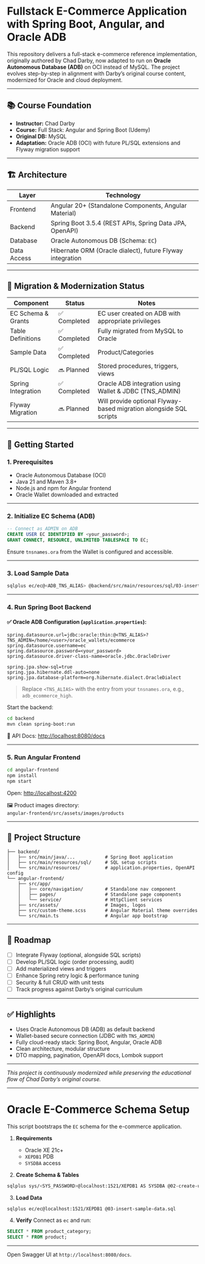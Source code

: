 # Fullstack E-Commerce Application with Spring Boot, Angular, and Oracle ADB

This repository delivers a full-stack e-commerce reference implementation, originally authored by Chad Darby, now adapted to run on **Oracle Autonomous Database (ADB)** on OCI instead of MySQL. The project evolves step-by-step in alignment with Darby’s original course content, modernized for Oracle and cloud deployment.

---

## 📚 Course Foundation

- **Instructor:** Chad Darby
- **Course:** Full Stack: Angular and Spring Boot (Udemy)
- **Original DB:** MySQL
- **Adaptation:** Oracle ADB (OCI) with future PL/SQL extensions and Flyway migration support

---

## 🏗 Architecture

| Layer        | Technology                                                   |
|--------------|--------------------------------------------------------------|
| Frontend     | Angular 20+ (Standalone Components, Angular Material)        |
| Backend      | Spring Boot 3.5.4 (REST APIs, Spring Data JPA, OpenAPI)      |
| Database     | Oracle Autonomous DB (Schema: `EC`)                          |
| Data Access  | Hibernate ORM (Oracle dialect), future Flyway integration    |

---

## 🔄 Migration & Modernization Status

| Component           | Status       | Notes                                                              |
|--------------------|--------------|--------------------------------------------------------------------|
| EC Schema & Grants | ✅ Completed | EC user created on ADB with appropriate privileges                 |
| Table Definitions   | ✅ Completed | Fully migrated from MySQL to Oracle                                |
| Sample Data         | ✅ Completed | Product/Categories                                                 |
| PL/SQL Logic        | 🔜 Planned    | Stored procedures, triggers, views                                 |
| Spring Integration  | ✅ Completed | Oracle ADB integration using Wallet & JDBC (TNS_ADMIN)             |
| Flyway Migration    | 🔜 Planned    | Will provide optional Flyway-based migration alongside SQL scripts |

---

## 🚀 Getting Started

### 1. Prerequisites

- Oracle Autonomous Database (OCI)
- Java 21 and Maven 3.8+
- Node.js and npm for Angular frontend
- Oracle Wallet downloaded and extracted

---

### 2. Initialize EC Schema (ADB)

```sql
-- Connect as ADMIN on ADB
CREATE USER EC IDENTIFIED BY <your_password>;
GRANT CONNECT, RESOURCE, UNLIMITED TABLESPACE TO EC;
```

Ensure `tnsnames.ora` from the Wallet is configured and accessible.

---

### 3. Load Sample Data

```bash
sqlplus ec/ec@<ADB_TNS_ALIAS> @backend/src/main/resources/sql/03-insert-sample-data.sql
```

---

### 4. Run Spring Boot Backend

#### ✅ Oracle ADB Configuration (`application.properties`):

```properties
spring.datasource.url=jdbc:oracle:thin:@<TNS_ALIAS>?TNS_ADMIN=/home/<user>/oracle_wallets/ecommerce
spring.datasource.username=ec
spring.datasource.password=<your_password>
spring.datasource.driver-class-name=oracle.jdbc.OracleDriver

spring.jpa.show-sql=true
spring.jpa.hibernate.ddl-auto=none
spring.jpa.database-platform=org.hibernate.dialect.OracleDialect
```

> Replace `<TNS_ALIAS>` with the entry from your `tnsnames.ora`, e.g., `adb_ecommerce_high`.

Start the backend:

```bash
cd backend
mvn clean spring-boot:run
```

📄 API Docs: [http://localhost:8080/docs](http://localhost:8080/docs)

---

### 5. Run Angular Frontend

```bash
cd angular-frontend
npm install
npm start
```

Open: [http://localhost:4200](http://localhost:4200)

🖼 Product images directory:  
`angular-frontend/src/assets/images/products`

---

## 📁 Project Structure

```plaintext
├── backend/
│   ├── src/main/java/...           # Spring Boot application
│   ├── src/main/resources/sql/     # SQL setup scripts
│   └── src/main/resources/         # application.properties, OpenAPI config
└── angular-frontend/
    ├── src/app/
    │   ├── core/navigation/        # Standalone nav component
    │   ├── pages/                  # Standalone page components
    │   └── service/                # HttpClient services
    ├── src/assets/                 # Images, logos
    ├── src/custom-theme.scss       # Angular Material theme overrides
    └── src/main.ts                 # Angular app bootstrap
```

---

## 🔮 Roadmap

- [ ] Integrate Flyway (optional, alongside SQL scripts)
- [ ] Develop PL/SQL logic (order processing, audit)
- [ ] Add materialized views and triggers
- [ ] Enhance Spring retry logic & performance tuning
- [ ] Security & full CRUD with unit tests
- [ ] Track progress against Darby’s original curriculum

---

## ✅ Highlights

- Uses Oracle Autonomous DB (ADB) as default backend
- Wallet-based secure connection (JDBC with `TNS_ADMIN`)
- Fully cloud-ready stack: Spring Boot, Angular, Oracle ADB
- Clean architecture, modular structure
- DTO mapping, pagination, OpenAPI docs, Lombok support

---

*This project is continuously modernized while preserving the educational flow of Chad Darby’s original course.*

---

# Oracle E-Commerce Schema Setup

This script bootstraps the `EC` schema for the e-commerce application.

1. **Requirements**

    - Oracle XE 21c+
    - `XEPDB1` PDB
    - `SYSDBA` access

2. **Create Schema & Tables**

```bash
sqlplus sys/<SYS_PASSWORD>@localhost:1521/XEPDB1 AS SYSDBA @02-create-user-and-schema.sql
```

3. **Load Data**

```bash
sqlplus ec/ec@localhost:1521/XEPDB1 @03-insert-sample-data.sql
```

4. **Verify** Connect as `ec` and run:

```sql
SELECT * FROM product_category;
SELECT * FROM product;
```

---

Open Swagger UI at `http://localhost:8080/docs`.
